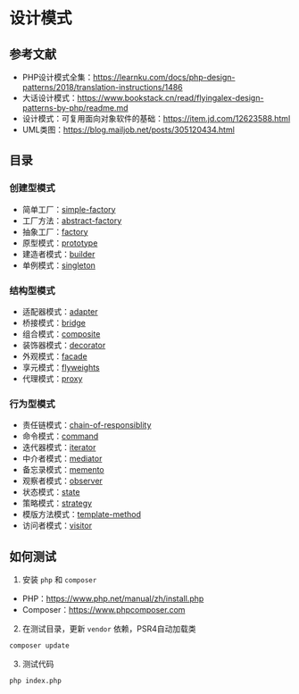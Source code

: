 # 设计模式

## 参考文献

- PHP设计模式全集：https://learnku.com/docs/php-design-patterns/2018/translation-instructions/1486
- 大话设计模式：https://www.bookstack.cn/read/flyingalex-design-patterns-by-php/readme.md
- 设计模式：可复用面向对象软件的基础：https://item.jd.com/12623588.html
- UML类图：https://blog.mailjob.net/posts/305120434.html

## 目录

### 创建型模式

- 简单工厂：[simple-factory](1.simple-factory)
- 工厂方法：[abstract-factory](2.abstract-factory)
- 抽象工厂：[factory](3.factory)
- 原型模式：[prototype](4.prototype)
- 建造者模式：[builder](5.builder)
- 单例模式：[singleton](6.singleton)

### 结构型模式

- 适配器模式：[adapter](7.adapter)
- 桥接模式：[bridge](8.bridge)
- 组合模式：[composite](9.composite)
- 装饰器模式：[decorator](10.decorator)
- 外观模式：[facade](11.facade)
- 享元模式：[flyweights](12.flyweights)
- 代理模式：[proxy](13.proxy)

### 行为型模式

- 责任链模式：[chain-of-responsiblity](14.chain-of-responsiblity)
- 命令模式：[command](15.command)
- 迭代器模式：[iterator](16.iterator)
- 中介者模式：[mediator](17.mediator)
- 备忘录模式：[memento](18.memento)
- 观察者模式：[observer](19.observer)
- 状态模式：[state](20.state)
- 策略模式：[strategy](21.strategy)
- 模版方法模式：[template-method](22.template-method)
- 访问者模式：[visitor](23.visitor)

## 如何测试

1. 安装 `php` 和 `composer` 

- PHP：https://www.php.net/manual/zh/install.php
- Composer：https://www.phpcomposer.com

2. 在测试目录，更新 `vendor` 依赖，PSR4自动加载类

```bash
composer update
```

3. 测试代码

```shell
php index.php
```